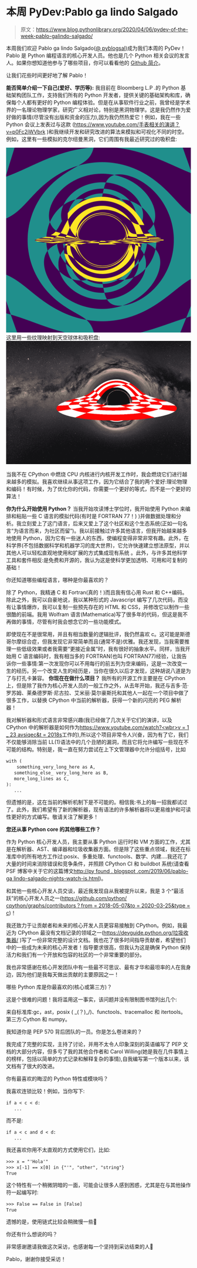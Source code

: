 # 本周 PyDev:Pablo ga lindo Salgado

> 原文：<https://www.blog.pythonlibrary.org/2020/04/06/pydev-of-the-week-pablo-galindo-salgado/>

本周我们欢迎 Pablo ga lindo Salgado([@ pyblogsal](https://twitter.com/pyblogsal))成为我们本周的 PyDev！Pablo 是 Python 编程语言的核心开发人员。他也是几个 Python 相关会议的发言人。如果你想知道他参与了哪些项目，你可以看看他的 [Github 简介](https://github.com/pablogsal)。

让我们花些时间更好地了解 Pablo！

**能否简单介绍一下自己(爱好、学历等):** 我目前在 Bloomberg L.P .的 Python 基础架构团队工作，支持我们所有的 Python 开发者，提供关键的基础架构和库，确保每个人都有更好的 Python 编程体验。但是在从事软件行业之前，我曾经是学术界的一名理论物理学家，研究广义相对论，特别是黑洞物理学。这是我仍然作为爱好做的事情(尽管没有出版和资金的压力),因为我仍然热爱它！例如，我在一些 Python 会议上发表过与这款
([https://www.youtube.com/<wbr>手表相关的演讲？v=p0Fc2jWVbrk](https://www.youtube.com/watch?v=p0Fc2jWVbrk) )和我继续开发和研究改进的算法来模拟和可视化不同的时空。例如，这里有一些模拟的克尔纽曼黑洞，它们周围有我最近研究过的吸积盘:

![Accretion Disks](img/d168643bd7e66d9a1ab694db91c0cd73.png)
这里用一些纹理映射到天空球体和吸积盘:
![Texture mapped accretion disks](img/4a5e3e2bc75ebdf133874527ca30abb8.png)

当我不在 CPython 中燃烧 CPU 内核进行内核开发工作时，我会燃烧它们进行越来越多的模拟。我喜欢继续从事这项工作，因为它结合了我的两个爱好:理论物理和编码！有时候，为了优化你的代码，你需要一个更好的等式，而不是一个更好的算法！

**你为什么开始使用 Python？** 当我开始攻读博士学位时，我开始使用 Python 来编排和粘贴一些 C 语言的模拟代码(有时是 FORTRAN 77！) )并做数据处理和分析。我立刻爱上了这门语言，后来又爱上了这个社区和这个生态系统(正如一句名言“为语言而来，为社区而留”)。我以前接触过许多其他语言，但我开始越来越多地使用 Python，因为它有一些迷人的东西，使编程变得非常非常有趣。此外，在科学界(不包括数据科学和机器学习的庞大世界)，它允许快速建立想法原型，并以其他人可以轻松直观地使用和扩展的方式集成现有系统
。此外，与许多其他科学工具和套件相反:是免费和开源的，我认为这是使科学更加透明、可用和可复制的基础！

你还知道哪些编程语言，哪种是你最喜欢的？

除了 Python，我精通 C 和 Fortran(真的！)而且我有信心用 Rust 和 C++编码。除此之外，我可以自豪地说，我以某种形式的 Javascript 编写了几次代码，而没有让事情爆炸，我可以复制一些预先存在的 HTML 和 CSS，并修改它以制作一些很酷的前端。我用 Wolfram 语言(Mathematica)写了很多年的代码，但这是我不再做的事情，尽管有时我会想念它的一些功能模式。

即使现在不是很常用，并且有相当数量的逻辑批评，我仍然喜欢 c。这可能是斯德哥尔摩综合症，但我发现它非常简单而且(通常不是)优雅。我还发现，当我需要推理一些低级效果或者我需要“更接近金属”时，我有很好的抽象水平。同样，当我开始用 C 语言编码时，我有相当多的 FORTRAN(也叫 FORTRAN77)经验，让我告诉你一些事情:第一次发现你可以不用每行的前五列为空来编码，这是一次改变一生的经历。另一个改变人生的经历是，当你在很久以后才发现，这种胡说八道是为了与打孔卡兼容。
 **你现在在做什么项目？** 我所有的开源工作主要是在 CPython 上，但是除了我作为核心开发人员的一般工作之外，从去年开始，我还与吉多·范·罗苏姆、莱桑德罗斯·尼古拉、艾米丽·莫尔豪斯托和其他人一起在一个项目中做了很多工作，以替换 CPython 中当前的解析器，获得一个新的闪亮的 PEG 解析器！

我对解析器和形式语言非常感兴趣(我已经做了几次关于它们的演讲，以及 CPython 中的解析器是如何作为[https://www.youtube.com/watch?<wbr>v = 1 _ 23 avsiqec&t = 2018s](https://www.youtube.com/watch?v=1_23AVsiQEc&t=2018s)工作的),所以这个项目非常令人兴奋，因为有了它，我们不仅能够消除当前 LL(1)语法中的几个丑陋的漏洞，而且它将允许编写一些现在不可能的结构。特别是，我一直在努力尝试在上下文管理器中允许分组括号，比如

```
with (
    something_very_long_here as A,
   something_else_ very_long_here as B,
   more_long_lines as C,
):
   ...
```

但遗憾的是，这在当前的解析机制下是不可能的。相信我:书上的每一招我都试过了。此外，我们希望有了新的解析器，现有语法的许多解析器将以更易维护和可读性更好的方式编写。敬请关注了解更多！

**您还从事 Python core 的其他哪些工作？**

作为 Python 核心开发人员，我主要从事 Python 运行时和 VM 方面的工作，尤其是在解析器、AST、编译器和垃圾收集器方面。但是除了这些重点领域，我还在标准库中的所有地方工作过:posix、多重处理、functools、数学、内建....我还花了大量的时间来消除错误和竞争条件，并照顾 CPython CI 和 buildbot 系统(请查看 PSF 博客中关于它的这篇博文[http://py found . blogspot .<wbr>com/2019/06/pablo-ga lindo-<wbr>salgado-nights-watch-is.html](http://pyfound.blogspot.com/2019/06/pablo-galindo-salgado-nights-watch-is.html))。

和其他一些核心开发人员交谈，最近我发现自从我被提升以来，我是 3 个“最活跃”的核心开发人员之一([https://github.com/python/<wbr>cpython/graphs/contributors？<wbr>from = 2018-05-07&to = 2020-03-25&type = c](https://github.com/python/cpython/graphs/contributors?from=2018-05-07&to=2020-03-25&type=c))！

我还致力于让贡献者和未来的核心开发人员更容易接触到 CPython。例如，我最近为 CPython 最没有文档记录的领域之一([https://devguide.python.org/<wbr>垃圾收集器/](https://devguide.python.org/garbage_collector/) )写了一份非常完整的设计文档。我也花了很多时间指导贡献者，希望他们中的一些成为未来的核心开发者！指导要求很高，但我认为这是确保 Python 保持活力和我们有一个开放和包容的社区的一个非常重要的部分。

我也非常感谢在核心开发团队中有一些最不可思议、最有才华和最坦率的人在我身边，因为他们是我每天做出贡献的主要原因之一！

哪些 Python 库是你最喜欢的(核心或第三方)？

这是个很难的问题！我将滥用这一事实，该问题并没有限制图书馆列出几个:

来自标准库:gc，ast，posix ( \_(？)_/)、functools、tracemalloc 和 itertools。第三方:Cython 和 numpy。

我知道你是 PEP 570 背后团队的一员。你是怎么卷进来的？

我完成了完整的实现，主持了讨论，并用不太令人印象深刻的英语编写了 PEP 文档的大部分内容，但多亏了我的其他合作者和 Carol Willing(她是我在几件事情上的榜样，包括以简单的方式记录和解释复杂的事情),自我编写第一个版本以来，该文档有了很大的改进。

你有最喜欢的晦涩的 Python 特性或模块吗？

我喜欢连锁比较！例如，当你写下:

```
if a < c < d:
   ...
```

而不是:

```
if a < c and d < d:
   ...
```

我还喜欢你用不太直观的方式使用它们，比如:

```
>>> x = "'Hola'"
>>> x[-1] == x[0] in {"'", "other", "string"}
True
```

这个特性有一个稍微阴暗的一面，可能会让很多人感到困惑，尤其是在与其他操作符一起编写时:

```
>>> False == False in [False]
True
```

遗憾的是，使用链式比较会稍微慢一些🙁

你还有什么想说的吗？

非常感谢邀请我做这次采访，也感谢每一个坚持到采访结束的人🙂

Pablo，谢谢你接受采访！